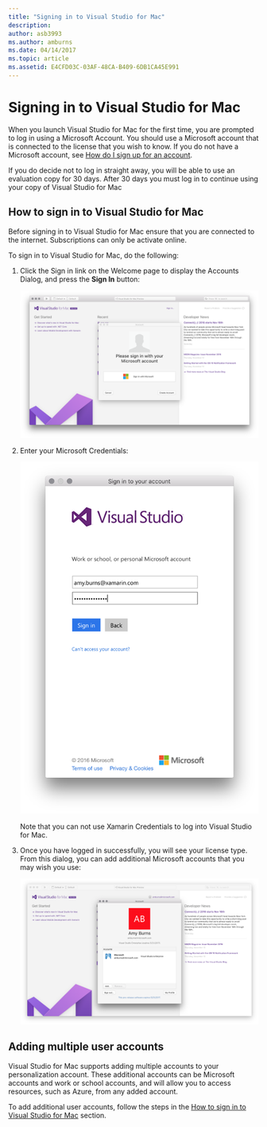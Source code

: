 ```yaml
---
title: "Signing in to Visual Studio for Mac"
description: 
author: asb3993
ms.author: amburns
ms.date: 04/14/2017
ms.topic: article
ms.assetid: E4CFD03C-03AF-48CA-B409-6DB1CA45E991
---
```


# Signing in to Visual Studio for Mac

When you launch Visual Studio for Mac for the first time, you are prompted to log in using a Microsoft Account. You should use a Microsoft account that is connected to the license that you wish to know. If you do not have a Microsoft account, see [How do I sign up for an account](https://support.microsoft.com/en-us/instantanswers/d18cc497-d839-cf50-dea8-f99c95f2bd16/sign-up-for-a-microsoft-account). 

If you do decide not to log in straight away, you will be able to use an evaluation copy for 30 days. After 30 days you must log in to continue using your copy of Visual Studio for Mac 

## How to sign in to Visual Studio for Mac

Before signing in to Visual Studio for Mac ensure that you are connected to the internet. Subscriptions can only be activate online.
 
To sign in to Visual Studio for Mac, do the following:

1. Click the Sign in link on the Welcome page to display the Accounts Dialog, and press the **Sign In** button:

    ![](media/signing-in-image12.png)

2. Enter your Microsoft Credentials:

    ![](media/signing-in-image13.png)

    Note that you can not use Xamarin Credentials to log into Visual Studio for Mac.

3. Once you have logged in successfully, you will see your license type. From this dialog, you can add additional Microsoft accounts that you may wish you use:

    ![](media/signing-in-image14.png)

## Adding multiple user accounts

Visual Studio for Mac supports adding multiple accounts to your personalization account. These additional accounts can be Microsoft accounts and work or school accounts, and will allow you to access resources, such as Azure, from any added account. 

To add additional user accounts, follow the steps in the [How to sign in to Visual Studio for Mac](#How_to_sign_in_to_Visual_Studio_for_Mac) section.

